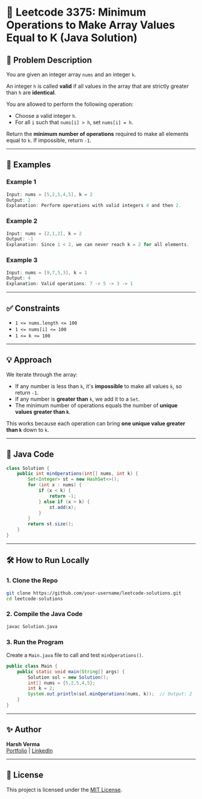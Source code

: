 # 🔢 Leetcode 3375: Minimum Operations to Make Array Values Equal to K (Java Solution)

## 📘 Problem Description
You are given an integer array `nums` and an integer `k`.

An integer `h` is called **valid** if all values in the array that are strictly greater than `h` are **identical**.

You are allowed to perform the following operation:
- Choose a valid integer `h`.
- For all `i` such that `nums[i] > h`, set `nums[i] = h`.

Return the **minimum number of operations** required to make all elements equal to `k`. If impossible, return `-1`.

---

## 🧪 Examples

### Example 1
```java
Input: nums = [5,2,5,4,5], k = 2
Output: 2
Explanation: Perform operations with valid integers 4 and then 2.
```

### Example 2
```java
Input: nums = [2,1,2], k = 2
Output: -1
Explanation: Since 1 < 2, we can never reach k = 2 for all elements.
```

### Example 3
```java
Input: nums = [9,7,5,3], k = 1
Output: 4
Explanation: Valid operations: 7 -> 5 -> 3 -> 1
```

---

## ✅ Constraints
- `1 <= nums.length <= 100`
- `1 <= nums[i] <= 100`
- `1 <= k <= 100`

---

## 💡 Approach

We iterate through the array:
- If any number is less than `k`, it's **impossible** to make all values `k`, so return `-1`.
- If any number is **greater than** `k`, we add it to a `Set`.
- The minimum number of operations equals the number of **unique values greater than `k`**.

This works because each operation can bring **one unique value greater than `k`** down to `k`.

---

## 🧠 Java Code
```java
class Solution {
    public int minOperations(int[] nums, int k) {
        Set<Integer> st = new HashSet<>();
        for (int x : nums) {
            if (x < k) {
                return -1;
            } else if (x > k) {
                st.add(x);
            }
        }
        return st.size();
    }
}
```

---

## 🛠️ How to Run Locally

### 1. Clone the Repo
```bash
git clone https://github.com/your-username/leetcode-solutions.git
cd leetcode-solutions
```

### 2. Compile the Java Code
```bash
javac Solution.java
```

### 3. Run the Program
Create a `Main.java` file to call and test `minOperations()`.

```java
public class Main {
    public static void main(String[] args) {
        Solution sol = new Solution();
        int[] nums = {5,2,5,4,5};
        int k = 2;
        System.out.println(sol.minOperations(nums, k));  // Output: 2
    }
}
```

---

## ✨ Author
**Harsh Verma**  
[Portfolio](https://harshverma724.github.io/Portfolio-Website) | [LinkedIn](https://linkedin.com/in/harshverma724)

---

## 📄 License
This project is licensed under the [MIT License](LICENSE).
